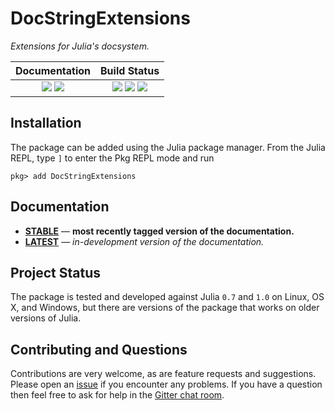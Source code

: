 # DocStringExtensions

*Extensions for Julia's docsystem.*

| **Documentation**                                                               | **Build Status**                                                                                |
|:-------------------------------------------------------------------------------:|:-----------------------------------------------------------------------------------------------:|
| [![][docs-stable-img]][docs-stable-url] [![][docs-latest-img]][docs-latest-url] | [![][travis-img]][travis-url] [![][appveyor-img]][appveyor-url] [![][codecov-img]][codecov-url] |

## Installation

The package can be added using the Julia package manager. From the Julia REPL, type `]`
to enter the Pkg REPL mode and run

```
pkg> add DocStringExtensions
```

## Documentation

- [**STABLE**][docs-stable-url] &mdash; **most recently tagged version of the documentation.**
- [**LATEST**][docs-latest-url] &mdash; *in-development version of the documentation.*

## Project Status

The package is tested and developed against Julia `0.7` and `1.0` on Linux, OS X, and Windows,
but there are versions of the package that works on older versions of Julia.

## Contributing and Questions

Contributions are very welcome, as are feature requests and suggestions. Please open an [issue][issues-url] if you encounter any problems. If you have a question then feel free to ask for help in the [Gitter chat room][gitter-url].

[gitter-url]: https://gitter.im/juliadocs/users

[docs-latest-img]: https://img.shields.io/badge/docs-latest-blue.svg
[docs-latest-url]: https://juliadocs.github.io/DocStringExtensions.jl/latest

[docs-stable-img]: https://img.shields.io/badge/docs-stable-blue.svg
[docs-stable-url]: https://juliadocs.github.io/DocStringExtensions.jl/stable

[travis-img]: https://travis-ci.org/JuliaDocs/DocStringExtensions.jl.svg?branch=master
[travis-url]: https://travis-ci.org/JuliaDocs/DocStringExtensions.jl

[appveyor-img]: https://ci.appveyor.com/api/projects/status/7bixd69chxps91wx/branch/master?svg=true
[appveyor-url]: https://ci.appveyor.com/project/JuliaDocs/docstringextensions-jl/branch/master

[codecov-img]: https://codecov.io/gh/JuliaDocs/DocStringExtensions.jl/branch/master/graph/badge.svg
[codecov-url]: https://codecov.io/gh/JuliaDocs/DocStringExtensions.jl

[issues-url]: https://github.com/JuliaDocs/DocStringExtensions.jl/issues
